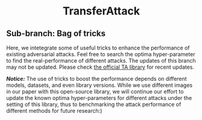<h1 align="center">TransferAttack</h1>

## Sub-branch: Bag of tricks

Here, we intetegrate some of useful tricks to enhance the performance of existing adversarial attacks. Feel free to search the optima hyper-parameter to find the real-performance of different attacks. The updates of this branch may not be updated. Please check [the official TA library](https://github.com/Trustworthy-AI-Group/TransferAttack) for recent updates. 

***Notice:*** The use of tricks to boost the performance depends on different models, datasets, and even library versions. While we use different images in our paper with this open-source library,  we will continue our effort to update the known optima hyper-parameters for different attacks under the setting of this library, thus to benchmarking the attack performance of different methods for future research:) 

